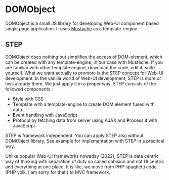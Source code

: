 # DOMObject

DOMObject is a small JS library for developing Web-UI component based
single page application. It uses [Mustache](https://github.com/janl/mustache.js/)
as a template-engine.

## STEP
DOMObject does nothing but simplifies the access of DOM-element, which
can be created with any template-engine, in our case with Mustache.
If you are familiar with other template engine, download the code, edit it,
suite yourself. What we want actually to promote is the STEP concept for
Web-UI development. In the vanilla world of Web-UI development, STEP
is more or less already there. We just apply it in a proper way.
STEP consists of the followed components :

- **S**tyle with CSS
- **T**emplate with a template-engine to create DOM element fused with data
- **E**vent handling with JavaScript
- **P**rotocol by fetching data from server using AJAX and **P**rocess it with JavaScript

STEP is framework independent. You can apply STEP also without DOMObject library.
See example for implementation with STEP in a practical way.

Unlike popular Web-UI frameworks nowaday (2022), STEP is data centric
way of thinking with separation of duty so called cohision and not
UI centric and everything at one place. It is like, we move from PHP
spaghetti code (PHP volk, I am sorry for that.) to MVC framework.